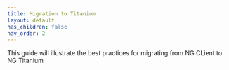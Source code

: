 ```yaml
---
title: Migration to Titanium
layout: default
has_children: false
nav_order: 2
---
```


This guide will illustrate the best practices for migrating from NG CLient to NG Titanium
